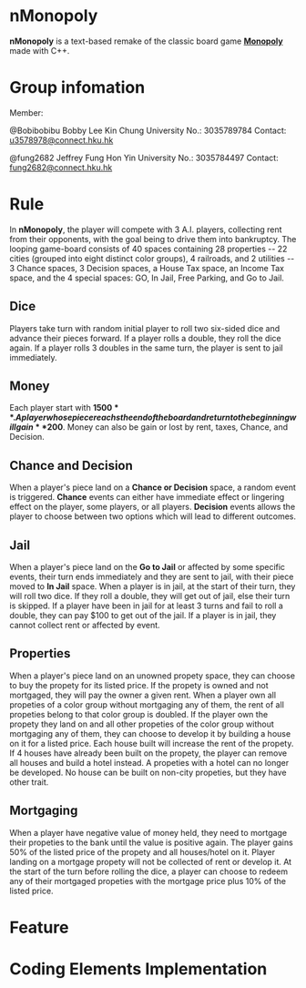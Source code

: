# nMonopoly
**nMonopoly** is a text-based remake of the classic board game [**Monopoly**](https://en.wikipedia.org/wiki/Monopoly_(game)) made with C++.


# Group infomation
Member: 

@Bobibobibu Bobby Lee Kin Chung   University No.: 3035789784   Contact: u3578978@connect.hku.hk

@fung2682 Jeffrey Fung Hon Yin   University No.: 3035784497   Contact: fung2682@connect.hku.hk
       
       
# Rule
In **nMonopoly**, the player will compete with 3 A.I. players, collecting rent from their opponents, with the goal being to drive them into bankruptcy. The looping game-board consists of 40 spaces containing 28 properties -- 22 cities (grouped into eight distinct color groups), 4 railroads, and 2 utilities -- 3 Chance spaces, 3 Decision spaces, a House Tax space, an Income Tax space, and the 4 special spaces: GO, In Jail, Free Parking, and Go to Jail.

## Dice
Players take turn with random initial player to roll two six-sided dice and advance their pieces forward. If a player rolls a double, they roll the dice again. If a player rolls 3 doubles in the same turn, the player is sent to jail immediately.

## Money
Each player start with **$1500**. A player whose piece reachs the end of the board and return to the beginning will gain **$200**. Money can also be gain or lost by rent, taxes, Chance, and Decision.

## Chance and Decision
When a player's piece land on a **Chance or Decision** space, a random event is triggered. **Chance** events can either have immediate effect or lingering effect on the player, some players, or all players. **Decision** events allows the player to choose between two options which will lead to different outcomes.

## Jail
When a player's piece land on the **Go to Jail** or affected by some specific events, their turn ends immediately and they are sent to jail, with their piece moved to **In Jail** space. When a player is in jail, at the start of their turn, they will roll two dice. If they roll a double, they will get out of jail, else their turn is skipped. If a player have been in jail for at least 3 turns and fail to roll a double, they can pay $100 to get out of the jail.
If a player is in jail, they cannot collect rent or affected by event.

## Properties
When a player's piece land on an unowned propety space, they can choose to buy the propety for its listed price. If the propety is owned and not mortgaged, they will pay the owner a given rent. When a player own all propeties of a color group without mortgaging any of them, the rent of all propeties belong to that color group is doubled.
If the player own the propety they land on and all other propeties of the color group without mortgaging any of them, they can choose to develop it by building a house on it for a listed price. Each house built will increase the rent of the propety. If 4 houses have already been built on the propety, the player can remove all houses and build a hotel instead. A propeties with a hotel can no longer be developed.
No house can be built on non-city propeties, but they have other trait.

## Mortgaging
When a player have negative value of money held, they need to mortgage their propeties to the bank until the value is positive again. The player gains 50% of the listed price of the propety and all houses/hotel on it. Player landing on a mortgage propety will not be collected of rent or develop it. At the start of the turn before rolling the dice, a player can choose to redeem any of their mortgaged propeties with the mortgage price plus 10% of the listed price.

# Feature


# Coding Elements Implementation
